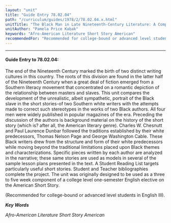 ```yaml
---
layout: "unit"
title: "Guide Entry 78.02.04"
path: "/curriculum/guides/1978/2/78.02.04.x.html"
unitTitle: "The Black Man in Late Nineteenth-Century Literature: A Comparison of the Short Stories of Page and Cable with Those of Their Black Counterparts, Chesnutt and Dunbar"
unitAuthor: "Pamela Price Kabak"
keywords: "Afro-American Literature Short Story American"
recommendedFor: "Recommended for college-bound or advanced level students in English III)."
---
```

<body>
<hr/>
 <h4>
  Guide Entry to 78.02.04:
 </h4>
 The end of the Nineteenth Century marked the birth of two distinct writing cultures in this country.  The roots of this division are found in the latter half of the Nineteenth Century when a great deal of fiction emerged from a Southern literacy movement that concentrated on a romantic depiction of the relationship between masters and slaves.  This unit compares the development of the unrealistic, albeit sympathetic, portrait of the Black slave in the short stories-of two Southern white writers with the attempts made to correct such stereotypes in the works of two Black authors.  All four men were widely published in popular magazines of the era.  Preceding the discussion of the authors is background material on the history of the short story (which is? after all, the American literary genre). Charles W. Chesnutt and Paul Laurence Dunbar followed the traditions established by their white predecessors, Thomas Nelson Page and George Washington Cable.  These Black writers drew from the structure and form of their white predecessors while moving beyond the traditional limitations placed upon Black themes and characterizations.  Specific pieces written by each author are analyzed in the narrative; these same stories are used as models in several of the sample lesson plans presented in the text.  A Student Reading List targets particularly useful short stories.  Student and Teacher bibliographies complete the project.  The unit was originally designed to be used as a three to five week component of a college level one-semester English elective on the American Short Story.
 <p>
  (Recommended for college-bound or advanced level students in English III).
 </p>
<p>
  <b>
   <i>
    Key Words
   </i>
  </b>
  <br/>
 </p>
 <p>
  <i>
   Afro-American Literature Short Story American
  </i>
 </p>

</body>